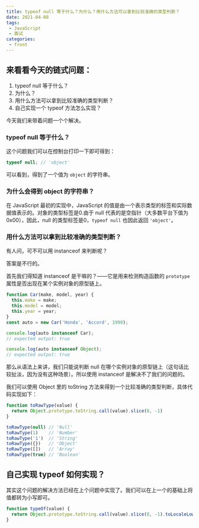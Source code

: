 ```yaml
---
title: typeof null 等于什么？为什么？用什么方法可以拿到比较准确的类型判断？
date: 2021-04-08
tags:
 - JavaScript
 - 面试
categories:
 - front
---
```


## 来看看今天的链式问题：
1. typeof null 等于什么？
2. 为什么？
3. 用什么方法可以拿到比较准确的类型判断？
4. 自己实现一个 typeof 方法怎么实现？

今天我们来带着问题一个个解决。

### typeof null 等于什么？

这个问题我们可以在控制台打印一下即可得到：

```js
typeof null; // 'object'
```

可以看到，得到了一个值为 `object` 的字符串。

### 为什么会得到 object 的字符串？

在 JavaScript 最初的实现中，JavaScript 的值是由一个表示类型的标签和实际数据值表示的。对象的类型标签是0.由于 null 代表的是空指针（大多数平台下值为 0x00），因此，null 的类型标签是0，`typeof null` 也因此返回 `'object'`。

### 用什么方法可以拿到比较准确的类型判断？

有人问，可不可以用 instanceof 来判断呢？

答案是不行的。

首先我们得知道 instanceof 是干嘛的？——它是用来检测构造函数的 `prototype` 属性是否出现在某个实例对象的原型链上。

```js
function Car(make, model, year) {
  this.make = make;
  this.model = model;
  this.year = year;
}
const auto = new Car('Honda', 'Accord', 1998);

console.log(auto instanceof Car);
// expected output: true

console.log(auto instanceof Object);
// expected output: true

```

那么从语法上来讲，我们只能说判断 null 在哪个实例对象的原型链上（这句话比较扯淡，因为没有这种场景）。所以使用 instanceof 是解决不了我们的问题的。

我们可以使用 Object 里的 toString 方法来得到一个比较准确的类型判断，具体代码实现如下：

```js
function toRawType(value) {
  return Object.prototype.toString.call(value).slice(8, -1)
}

toRawType(null) // 'Null'
toRawType(1)    // 'Number'
toRawType('1')  // 'String'
toRawType({})   // 'Object'
toRawType([])   // 'Array'
toRawType(true) // 'Boolean'
```

## 自己实现 typeof 如何实现？

其实这个问题的解决方法已经在上个问题中实现了。我们可以在上一个的基础上将值都转为小写即可。

```js
function typeOf(value) {
  return Object.prototype.toString.call(value).slice(8, -1).toLocaleLowerCase()
}
```